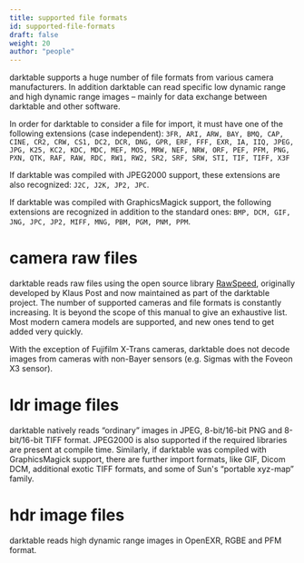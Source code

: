 ```yaml
---
title: supported file formats
id: supported-file-formats
draft: false
weight: 20
author: "people"
---
```


darktable supports a huge number of file formats from various camera manufacturers. In addition darktable can read specific low dynamic range and high dynamic range images – mainly for data exchange between darktable and other software.

In order for darktable to consider a file for import, it must have one of the following extensions (case independent): `3FR, ARI, ARW, BAY, BMQ, CAP, CINE, CR2, CRW, CS1, DC2, DCR, DNG, GPR, ERF, FFF, EXR, IA, IIQ, JPEG, JPG, K25, KC2, KDC, MDC, MEF, MOS, MRW, NEF, NRW, ORF, PEF, PFM, PNG, PXN, QTK, RAF, RAW, RDC, RW1, RW2, SR2, SRF, SRW, STI, TIF, TIFF, X3F`

If darktable was compiled with JPEG2000 support, these extensions are also recognized: `J2C, J2K, JP2, JPC`.

If darktable was compiled with GraphicsMagick support, the following extensions are recognized in addition to the standard ones: `BMP, DCM, GIF, JNG, JPC, JP2, MIFF, MNG, PBM, PGM, PNM, PPM`.

# camera raw files

darktable reads raw files using the open source library [RawSpeed](https://github.com/darktable-org/rawspeed), originally developed by Klaus Post and now maintained as part of the darktable project. The number of supported cameras and file formats is constantly increasing. It is beyond the scope of this manual to give an exhaustive list. Most modern camera models are supported, and new ones tend to get added very quickly. 

With the exception of Fujifilm X-Trans cameras, darktable does not decode images from cameras with non-Bayer sensors (e.g. Sigmas with the Foveon X3 sensor).

# ldr image files

darktable natively reads “ordinary” images in JPEG, 8-bit/16-bit PNG and 8-bit/16-bit TIFF format. JPEG2000 is also supported if the required libraries are present at compile time. Similarly, if darktable was compiled with GraphicsMagick support, there are further import formats, like GIF, Dicom DCM, additional exotic TIFF formats, and some of Sun's “portable xyz-map” family.

# hdr image files

darktable reads high dynamic range images in OpenEXR, RGBE and PFM format.

